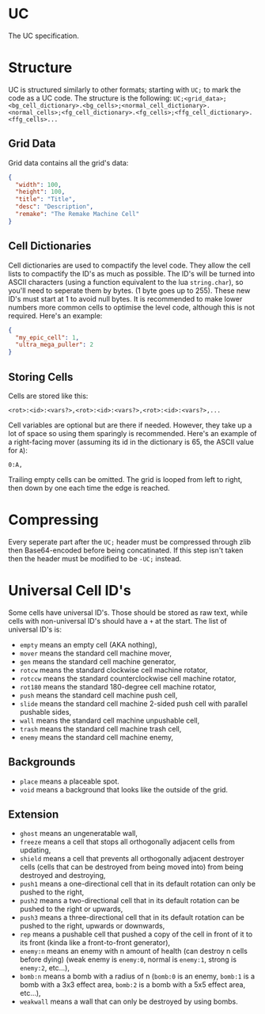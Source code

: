 # UC
The UC specification.

# Structure
UC is structured similarly to other formats; starting with `UC;` to mark the code as a UC code. The structure is the following: `UC;<grid_data>;<bg_cell_dictionary>.<bg_cells>;<normal_cell_dictionary>.<normal_cells>;<fg_cell_dictionary>.<fg_cells>;<ffg_cell_dictionary>.<ffg_cells>...`

## Grid Data
Grid data contains all the grid's data:
```json
{
  "width": 100,
  "height": 100,
  "title": "Title",
  "desc": "Description",
  "remake": "The Remake Machine Cell"
}
```

## Cell Dictionaries
Cell dictionaries are used to compactify the level code. They allow the cell lists to compactify the ID's as much as possible. The ID's will be turned into ASCII characters (using a function equivalent to the lua `string.char`), so you'll need to seperate them by bytes. (1 byte goes up to 255). These new ID's must start at 1 to avoid null bytes. It is recommended to make lower numbers more common cells to optimise the level code, although this is not required.
Here's an example:
```json
{
  "my_epic_cell": 1,
  "ultra_mega_puller": 2
}
```

## Storing Cells
Cells are stored like this:
```
<rot>:<id>:<vars?>,<rot>:<id>:<vars?>,<rot>:<id>:<vars?>,...
```
Cell variables are optional but are there if needed. However, they take up a lot of space so using them sparingly is recommended. Here's an example of a right-facing mover (assuming its id in the dictionary is 65, the ASCII value for `A`):
```
0:A,
```
Trailing empty cells can be omitted. The grid is looped from left to right, then down by one each time the edge is reached.

# Compressing
Every seperate part after the `UC;` header must be compressed through zlib then Base64-encoded before being concatinated. If this step isn't taken then the header must be modified to be `-UC;` instead.

# Universal Cell ID's
Some cells have universal ID's. Those should be stored as raw text, while cells with non-universal ID's should have a `+` at the start.
The list of universal ID's is:
- `empty` means an empty cell (AKA nothing),
- `mover` means the standard cell machine mover,
- `gen` means the standard cell machine generator,
- `rotcw` means the standard clockwise cell machine rotator,
- `rotccw` means the standard counterclockwise cell machine rotator,
- `rot180` means the standard 180-degree cell machine rotator,
- `push` means the standard cell machine push cell,
- `slide` means the standard cell machine 2-sided push cell with parallel pushable sides,
- `wall` means the standard cell machine unpushable cell,
- `trash` means the standard cell machine trash cell,
- `enemy` means the standard cell machine enemy,

## Backgrounds

- `place` means a placeable spot.
- `void` means a background that looks like the outside of the grid.

## Extension
- `ghost` means an ungeneratable wall,
- `freeze` means a cell that stops all orthogonally adjacent cells from updating,
- `shield` means a cell that prevents all orthogonally adjacent destroyer cells (cells that can be destroyed from being moved into) from being destroyed and destroying,
- `push1` means a one-directional cell that in its default rotation can only be pushed to the right,
- `push2` means a two-directional cell that in its default rotation can be pushed to the right or upwards,
- `push3` means a three-directional cell that in its default rotation can be pushed to the right, upwards or downwards,
- `rep` means a pushable cell that pushed a copy of the cell in front of it to its front (kinda like a front-to-front generator),
- `enemy:n` means an enemy with n amount of health (can destroy n cells before dying) (weak enemy is `enemy:0`, normal is `enemy:1`, strong is `enemy:2`, etc...),
- `bomb:n` means a bomb with a radius of n (`bomb:0` is an enemy, `bomb:1` is a bomb with a 3x3 effect area, `bomb:2` is a bomb with a 5x5 effect area, etc...),
- `weakwall` means a wall that can only be destroyed by using bombs.
